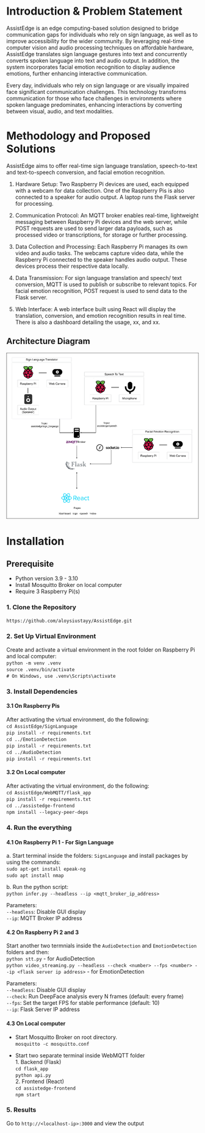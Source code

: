 
# Introduction & Problem Statement
AssistEdge is an edge computing-based solution designed to bridge communication gaps for individuals who rely on sign language, as well as to improve accessibility for the wider community. By leveraging real-time computer vision and audio processing techniques on affordable hardware, AssistEdge translates sign language gestures into text and concurrently converts spoken language into text and audio output. In addition, the system incorporates facial emotion recognition to display audience emotions, further enhancing interactive communication. 

Every day, individuals who rely on sign language or are visually impaired face significant communication challenges. This technology transforms communication for those who face challenges in environments where spoken language predominates, enhancing interactions by converting between visual, audio, and text modalities.

# Methodology and Proposed Solutions
AssistEdge aims to offer real-time sign language translation, speech-to-text and text-to-speech conversion, and facial emotion recognition.

1. Hardware Setup: Two Raspberry Pi devices are used, each equipped with a webcam for data collection. One of the Raspberry Pis is also connected to a speaker for audio output. A laptop runs the Flask server for processing.

2. Communication Protocol: An MQTT broker enables real-time, lightweight messaging between Raspberry Pi devices and the web server, while POST requests are used to send larger data payloads, such as processed video or transcriptions, for storage or further processing.

3. Data Collection and Processing: Each Raspberry Pi manages its own video and audio tasks. The webcams capture video data, while the Raspberry Pi connected to the speaker handles audio output. These devices process their respective data locally.

4. Data Transmission: For sign language translation and speech/ text conversion, MQTT is used to publish or subscribe to relevant topics. For facial emotion recognition, POST request is used to send data to the Flask server.

5. Web Interface: A web interface built using React will display the translation, conversion, and emotion recognition results in real time. There is also a dashboard detailing the usage, xx, and xx. 

## Architecture Diagram
![architecture](./Images/architecture.jpg)

# Installation
## Prerequisite
- Python version 3.9 - 3.10
- Install Mosquitto Broker on local computer
- Require 3 Raspberry Pi(s)

### 1. Clone the Repository
`https://github.com/aloysiustayy/AssistEdge.git`

### 2. Set Up Virtual Environment
Create and activate a virtual environment in the root folder on Raspberry Pi and local computer:\
`python -m venv .venv`\
`source .venv/bin/activate`   
`# On Windows, use .venv\Scripts\activate`

### 3. Install Dependencies
#### 3.1 On Raspberry Pis
After activating the virtual environment, do the following:\
`cd AssistEdge/SignLanguage`\
`pip install -r requirements.txt`\
`cd ../EmotionDetection`\
`pip install -r requirements.txt`\
`cd ../AudioDetection`\
`pip install -r requirements.txt`

#### 3.2 On Local computer
After activating the virtual environment, do the following:\
`cd AssistEdge/WebMQTT/flask_app`\
`pip install -r requirements.txt`\
`cd ../assistedge-frontend`\
`npm install --legacy-peer-deps`

### 4. Run the everything
#### 4.1 On Raspberry Pi 1 - For Sign Language
a. Start terminal inside the folders: `SignLanguage` and install packages by using the commands:\
`sudo apt-get install epeak-ng`\
`sudo apt install nmap`

b. Run the python script: \
`python infer.py --headless --ip <mqtt_broker_ip_address>`

Parameters:\
`--headless`: Disable GUI display\
`--ip`: MQTT Broker IP address

#### 4.2 On Raspberry Pi 2 and 3
Start another two termnials inside the `AudioDetection` and `EmotionDetection` folders and then:\
`python stt.py` - for AudioDetection\
`python video_streaming.py --headless --check <number> --fps <number> --ip <flask server ip address>` - for EmotionDetection

Parameters:\
`--headless`: Disable GUI display\
`--check`: Run DeepFace analysis every N frames (default: every frame)\
`--fps`: Set the target FPS for stable performance (default: 10)\
`--ip`: Flask Server IP address

#### 4.3 On Local computer
- Start Mosquitto Broker on root directory.\
    `mosquitto -c mosquitto.conf`

- Start two separate terminal inside WebMQTT folder\
        1. Backend (Flask)\
        `cd flask_app`\
        `python api.py`\
        2. Frontend (React)\
        `cd assistedge-frontend`\
        `npm start`

### 5. Results
Go to `http://<localhost-ip>:3000` and view the output